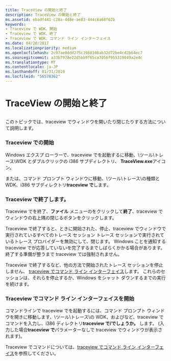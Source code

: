 ```yaml
---
title: TraceView の開始と終了
description: TraceView の開始と終了
ms.assetid: ebadf441-c28a-4d8e-ae83-444c8a68f62b
keywords:
- Traceview で WDK、開始
- Traceview で WDK、終了
- Traceview で WDK、コマンド ライン インターフェイス
ms.date: 04/20/2017
ms.localizationpriority: medium
ms.openlocfilehash: 2c97ae0ddd275c3988108ab32d72be4cd2b64ec7
ms.sourcegitcommit: a33b7978e22d5bb9f65ca7056f955319049a2e4c
ms.translationtype: MT
ms.contentlocale: ja-JP
ms.lasthandoff: 01/31/2019
ms.locfileid: "56578362"
---
```

# <a name="starting-and-exiting-traceview"></a>TraceView の開始と終了


## <span id="ddk_starting_traceview_tools"></span><span id="DDK_STARTING_TRACEVIEW_TOOLS"></span>


このトピックでは、traceview でウィンドウを開いたり閉じたりする方法について説明します。

### <a name="span-idstartingtraceviewspanspan-idstartingtraceviewspanstarting-traceview"></a><span id="starting_traceview"></span><span id="STARTING_TRACEVIEW"></span>Traceview での開始

Windows エクスプ ローラーで、traceview でを起動するに移動、\\ツール\\トレース\\WDK とダブルクリックの i386 サブディレクトリ、 **TraceView.exe**アイコン。

または、コマンド プロンプト ウィンドウに移動、\\ツール\\トレース\\の種類と WDK、i386 サブディレクトリ**traceview で**します。

### <a name="span-idexitingtraceviewspanspan-idexitingtraceviewspanexiting-traceview"></a><span id="exiting_traceview"></span><span id="EXITING_TRACEVIEW"></span>Traceview で終了します。

Traceview でを終了、**ファイル** メニューのをクリックして**終了**、traceview でウィンドウの右上隅の閉じるボタンをクリックします。

Traceview で終了すると、ときに開始された、停止、traceview でウィンドウで実行されているすべてのトレース セッション トレース セッションで実行されているトレース プロバイダーを無効にして、閉じます。 Windows ことを通知する traceview でが応答していないを完了するまでしばらくかかる場合があります。 終了する準備が整うまで traceview では強制されません。

Traceview で終了するなど、他の方法で開始されたトレース セッションを停止しません、 [traceview でコマンド ライン インターフェイス](traceview-command-line-interface.md)します。 これらのセッションは、それらを停止するか、Windows をシャット ダウンするまでの実行を続けます。

### <a name="span-idstartingthetraceviewcommandlineinterfacespanspan-idstartingthetraceviewcommandlineinterfacespanstarting-the-traceview-command-line-interface"></a><span id="starting_the_traceview_command_line_interface"></span><span id="STARTING_THE_TRACEVIEW_COMMAND_LINE_INTERFACE"></span>Traceview でコマンド ライン インターフェイスを開始

コマンドラインで traceview でを起動するには、コマンド プロンプト ウィンドウを開きに移動します、\\ツール\\トレース\\の WDK、およびなど、traceview でコマンドを入力し、i386 ディレクトリ**traceview で/でしょうか。** します。 (入力した場合**traceview で**パラメーターなしで traceview でウィンドウが表示されます)。

Traceview でコマンドについては、[traceview でコマンド ライン インターフェイス](traceview-command-line-interface.md)を参照してください。

 

 





